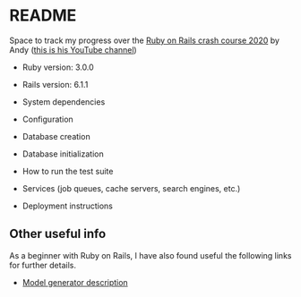 # README

Space to track my progress over the [Ruby on Rails crash course 2020](https://www.youtube.com/watch?v=B3Fbujmgo60) by Andy ([this is his YouTube channel](https://www.youtube.com/user/webcrunchblog)) 

* Ruby version: 3.0.0

* Rails version: 6.1.1

* System dependencies

* Configuration

* Database creation

* Database initialization

* How to run the test suite

* Services (job queues, cache servers, search engines, etc.)

* Deployment instructions

## Other useful info  
As a beginner with Ruby on Rails, I have also found useful the following links for further details.  
  
  * [Model generator description](https://github.com/rails/rails/blob/main/railties/lib/rails/generators/rails/model/USAGE)  
  
